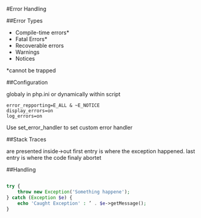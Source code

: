 #Error Handling

##Error Types

- Compile-time errors*
- Fatal Errors*
- Recoverable errors
- Warnings
- Notices

*cannot be trapped

##Configuration

globaly in php.ini or dynamically within script

```
error_repporting=E_ALL & ~E_NOTICE
display_errors=on
log_errors=on
```
Use set_error_handler to set custom error handler

##Stack Traces

are presented inside->out
first entry is where the exception happened. last entry is where the code finaly abortet

##Handling

```php

try {
	throw new Exception('Something happene');
} catch (Exception $e) {
	echo 'Caught Exception' : ’ . $e->getMessage();
}

```